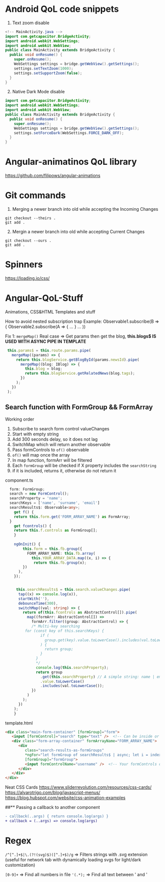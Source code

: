 # Android QoL code snippets

1. Text zoom disable
```java
<!-- MainActivity.java -->
import com.getcapacitor.BridgeActivity;
import android.webkit.WebSettings;
import android.webkit.WebView;
public class MainActivity extends BridgeActivity {
  public void onResume() {
    super.onResume();
    WebSettings settings = bridge.getWebView().getSettings();
    settings.setTextZoom(1000);
    settings.setSupportZoom(false);
  }
}
```
2. Native Dark Mode disable
```java
import com.getcapacitor.BridgeActivity;
import android.webkit.WebSettings;
import android.webkit.WebView;
public class MainActivity extends BridgeActivity {
  public void onResume() {
    super.onResume();
    WebSettings settings = bridge.getWebView().getSettings();
    settings.setForceDark(WebSettings.FORCE_DARK_OFF);
  }
}
```

# Angular-animatinos QoL library
https://github.com/filipows/angular-animations


# Git commands
1. Merging a newer branch into old while accepting the Incoming Changes
```
git checkout --theirs .
git add .
```
2. Mergin a newer branch into old while accepting Current Changes
```
git checkout --ours .
git add .
```

# Spinners

https://loading.io/css/

# Angular-QoL-Stuff
Animations, CSS&amp;HTML Templates and stuff

How to avoid nested subscription trap
Example:
Observable1.subscribe(B => { 
  Observable2.subscribe(A => {
  ...
    }
    ...
    ))
    
 Fix 1: ```mergeMap()```
 Real case => Get params then get the blog, **this.blogs$ IS USED WITH ASYNC PIPE IN TEMPLATE**
   ```ts
    this.params$ = this.route.params.pipe(
      mergeMap((params) => {
        return this.blogService.getBlogById(params.newsId).pipe(
          mergeMap((blog: IBlog) => {
            this.blog = blog;
            return this.blogService.getRelatedNews(blog.tags);
          })
        );
      })
    );
   ```


## **Search function with FormGroup && FormArray** ##



Working order
1. Subscribe to search form control valueChanges 
2. Start with empty string
3. Add 300 seconds delay, so it does not lag
4. SwitchMap which will return another observable
5. Pass formControls to `of()` observable
6. `of()` will map once the array 
7. In map function, formArr will be filtered
8. Each `formGroup` will be checked if X property includes the `searchString`
9. if it is included, returns it, otherwise do not return it




component.ts
```ts
  form: FormGroup;
  search = new FormControl();
  searchProperty = 'name';
  searchKeys = ['name', 'surname', 'email']
  searchResults$: Observable<any>;
    get f() {
    return this.form.get('FORM_ARRAY_NAME') as FormArray;
  }
    get fcontrols() {
    return this.f.controls as FormGroup[];
    }
 
    ngOnInit() { 
        this.form = this.fb.group({
          FORM_ARRAY_NAME: this.fb.array(
            this.YOUR_ARRAY_DATA.map((x, i) => {
             return this.fb.group(x);
        })
      ),
    });


     this.searchResults$ = this.search.valueChanges.pipe(
      tap((x) => console.log(x)),
      startWith(''),
      debounceTime(300),
      switchMap((val: string) => {
        return of(this.fcontrols as AbstractControl[]).pipe(
          map((formArr: AbstractControl[]) =>
            formArr.filter((group: AbstractControl) => {
            /* Multi-key searching
         for (const key of this.searchKeys) {
                if (
                  group.get(key).value.toLowerCase().includes(val.toLowerCase())
                ) {
                  return group;
                }
              }
              */
              console.log(this.searchProperty);
              return group
                .get(this.searchProperty) // A simple string: name | email | phone
                .value.toLowerCase()
                .includes(val.toLowerCase());
            })
          )
        );
      })
    );
    }
```
template.html
```html
<div class="main-form-container" [formGroup]="form">
   <input [formControl]="search" type="text" />  <!-- Can be inside or outside formGroup -->
   <div class="form-array-container" formArrayName="FORM_ARRAY_NAME">
      <div
         class="search-results-as-formGroups"
         *ngFor="let formGroup of searchResults$ | async; let i = index"
         [formGroup]="formGroup">
         <input formControlName="username" />  <!-- Your formControls of each formGroup -->
      </div>
   </div>
</div>

```
Neat CSS Cards
https://www.sliderrevolution.com/resources/css-cards/
https://alvarotrigo.com/blog/javascript-menus/
https://blog.hubspot.com/website/css-animation-examples

##** Passing a callback to another component
```diff
- callback(..args) { return console.log(args) }
+ callback = (..args) => console.log(args)
```
# Regex

`/^[^.]+$|\.(?!(svg)$)([^.]+$)/g` => Filters strings with .svg extension (useful for network tab with dynamically loading svgs for light/dark customization)

`[0-9]+` => Find all numbers in file
`'(.*);` => Find all text between ' and '
